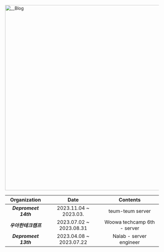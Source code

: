 <!--
<div>
<a href="https://dlwnsdud205.tistory.com"><img alt="__Blog" src="https://img.shields.io/badge/-__Blog-orange?style=flat-square&logo=Tistory"></a><br>
<a href="https://medium.com/@develxb"><img src="https://img.shields.io/badge/Medium-12100E?style=flat-square&logo=medium&logoColor=white"/></a><br>
<img src="https://hits.seeyoufarm.com/api/count/incr/badge.svg?url=https%3A%2F%2Fgithub.com%2Fdevxb&count_bg=%233D61C8&title_bg=%232D2D2D&icon=&icon_color=%23E7E7E7&title=hits&edge_flat=true"/>
</div>
-->

<a href="https://dlwnsdud205.tistory.com">
  <img alt="__Blog" src="https://github.com/devxb/devxb/assets/62425964/87724a9d-1b4f-4a22-8adb-2ac6e51c7921" width = "607"/>
</a>

| Organization | Date | Contents |
| :----------: | :--: | :------: |
| __*Depromeet 14th*__ | 2023.11.04 ~ 2023.03. | teum-teum server |
| __*우아한테크캠프*__ | 2023.07.02 ~ 2023.08.31 | Woowa techcamp 6th - server |
| __*Depromeet 13th*__ | 2023.04.08 ~ 2023.07.22 | Nalab - server engineer |
